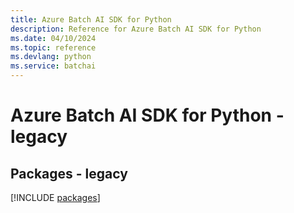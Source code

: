 ```yaml
---
title: Azure Batch AI SDK for Python
description: Reference for Azure Batch AI SDK for Python
ms.date: 04/10/2024
ms.topic: reference
ms.devlang: python
ms.service: batchai
---
```

# Azure Batch AI SDK for Python - legacy
## Packages - legacy
[!INCLUDE [packages](batch-ai-index.md)]